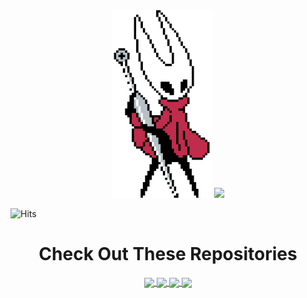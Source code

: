 <div align="center">   
    <img align='' height="300px" width="auto" src="hornet.gif" />  
    <img align='' src="https://lanyard.cnrad.dev/api/423919681007648768?bg=291B3E&borderRadius=5px&idleMessage=Probably%20chilling...">
</div>

![Hits](https://hits-app.vercel.app/hits?url=https%3A%2F%2Fgithub.com%2Fcydexx)



<!-- <img width="30%"  src="https://user-images.githubusercontent.com/45735208/224174308-883a30bd-bc64-43e1-97ea-28b6da9132ac.png" />  
<a href="https://cydexx.github.io">
  <img src="https://skillicons.dev/icons?i=js,nodejs,react,next,figma,html,css,sass,tailwind,mongodb&perline=5" alt="super cool portfolio img" />
</a>   
<img width="30%"  src="https://user-images.githubusercontent.com/45735208/224174319-724b3370-8a08-47b7-a828-e4af9d2b1ac4.png"  />  
<a href="https://cydexx.github.io">
  <img src="https://skillicons.dev/icons?i=vite,typescript,swift,blender,ps,xd" alt="super cool portfolio img" />
</a>    -->

<!-- <div align="center">
  <img src="https://github-readme-stats.vercel.app/api?username=cydexx&show_icons=true&count_private=true&layout=compact&title_color=8965d6&text_color=8282f5&icon_color=d41ed4&bg_color=291B3E&border_color=19051c" align="center" />
  <img src="https://github-readme-stats.vercel.app/api/top-langs/?username=cydexx&layout=compact&title_color=8965d6&text_color=8282f5&icon_color=d41ed4&bg_color=291B3E&border_color=19051c" align="center" />
</div>   -->

<div align="center">
    <h1 align="center">Check Out These Repositories</h1>
    <a href="https://github.com/cydexx/nft-marketplace-website">
        <img align="center" src="https://github-readme-stats.vercel.app/api/pin/?username=cydexx&repo=nft-marketplace-website&title_color=8965d6&text_color=8282f5&icon_color=d41ed4&bg_color=291B3E&border_color=19051c" />
    </a>
    <a href="https://github.com/cydexx/food-delivery-app">
        <img align="center" src="https://github-readme-stats.vercel.app/api/pin/?username=cydexx&repo=food-delivery-app&title_color=8965d6&text_color=8282f5&icon_color=d41ed4&bg_color=291B3E&border_color=19051c" />
    </a>
    <a href="https://github.com/cydexx/satanichia-chat-bot">
        <img align="center" src="https://github-readme-stats.vercel.app/api/pin/?username=cydexx&repo=satanichia-chat-bot&title_color=8965d6&text_color=8282f5&icon_color=d41ed4&bg_color=291B3E&border_color=19051c" />
    </a>
    <a href="https://github.com/cydexx/chatgpt-dnd-character-generator">
        <img align="center" src="https://github-readme-stats.vercel.app/api/pin/?username=cydexx&repo=chatgpt-dnd-character-generator&title_color=8965d6&text_color=8282f5&icon_color=d41ed4&bg_color=291B3E&border_color=19051c" />
    </a>
</div> 
